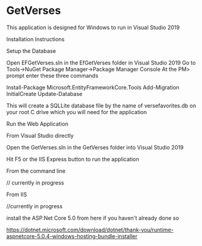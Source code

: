 # GetVerses

This application is designed for Windows to run in Visual Studio 2019

Installation Instructions

Setup the Database

Open EFGetVerses.sln in the EfGetVerses folder in Visual Studio 2019
Go to Tools->NuGet Package Manager->Package Manager Console
At the PM> prompt enter these three commands

Install-Package Microsoft.EntityFrameworkCore.Tools
Add-Migration InitialCreate
Update-Database

This will create a SQLLite database file by the name of versefavorites.db on your root C drive which you will need for the application

Run the Web Application

From Visual Studio directly

Open the GetVerses.sln in the GetVerses folder into Visual Studio 2019

Hit F5 or the IIS Express button to run the application

From the command line

// currently in progress


From IIS

//currently in progress

install the ASP.Net Core 5.0 from here if you haven't already done so

https://dotnet.microsoft.com/download/dotnet/thank-you/runtime-aspnetcore-5.0.4-windows-hosting-bundle-installer

